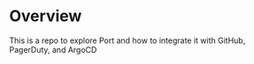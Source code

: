 # Overview

This is a repo to explore Port and how to integrate it with GitHub, PagerDuty, and ArgoCD
